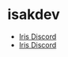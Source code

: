 <h1>isakdev</h1>

- <a href="https://discord.gg/cADRspzEJ6">Iris Discord</a>
- <a href="https://discord.gg/cADRspzEJ6">Iris Discord</a>






                    

